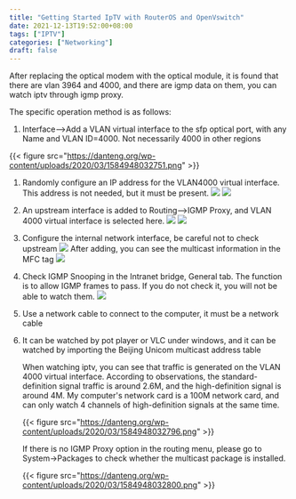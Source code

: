 ```yaml
---
title: "Getting Started IpTV with RouterOS and OpenVswitch"
date: 2021-12-13T19:52:00+08:00
tags: ["IPTV"]
categories: ["Networking"]
draft: false
---
```


After replacing the optical modem with the optical module, it is found that there are vlan 3964 and 4000, and there are igmp data on them, you can watch iptv through igmp proxy.

The specific operation method is as follows:

1.  Interface–>Add a VLAN virtual interface to the sfp optical port, with any Name and VLAN ID=4000. Not necessarily 4000 in other regions

{{< figure src="https://danteng.org/wp-content/uploads/2020/03/1584948032751.png" >}}

1.  Randomly configure an IP address for the VLAN4000 virtual interface. This address is not needed, but it must be present.
    ![](https://danteng.org/wp-content/uploads/2020/03/1584948032760.png)
    ![](https://danteng.org/wp-content/uploads/2020/03/1584948032766.png)
2.  An upstream interface is added to Routing–>IGMP Proxy, and VLAN 4000 virtual interface is selected here.
    ![](https://danteng.org/wp-content/uploads/2020/03/1584948032775.png)
    ![](https://danteng.org/wp-content/uploads/2020/03/1584948032780.png)
3.  Configure the internal network interface, be careful not to check upstream
    ![](https://danteng.org/wp-content/uploads/2020/03/1584948032784.png)
    After adding, you can see the multicast information in the MFC tag
    ![](https://danteng.org/wp-content/uploads/2020/03/1584948032788.png)
4.  Check IGMP Snooping in the Intranet bridge, General tab. The function is to allow IGMP frames to pass. If you do not check it, you will not be able to watch them.
    ![](https://danteng.org/wp-content/uploads/2020/03/1584948032792.png)
5.  Use a network cable to connect to the computer, it must be a network cable
6.  It can be watched by pot player or VLC under windows, and it can be watched by importing the Beijing Unicom multicast address table

    When watching iptv, you can see that traffic is generated on the VLAN 4000 virtual interface. According to observations, the standard-definition signal traffic is around 2.6M, and the high-definition signal is around 4M. My computer's network card is a 100M network card, and can only watch 4 channels of high-definition signals at the same time.

    {{< figure src="https://danteng.org/wp-content/uploads/2020/03/1584948032796.png" >}}

    If there is no IGMP Proxy option in the routing menu, please go to System->Packages to check whether the multicast package is installed.

    {{< figure src="https://danteng.org/wp-content/uploads/2020/03/1584948032800.png" >}}
